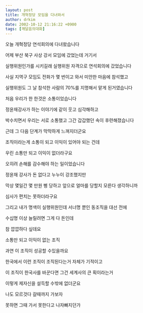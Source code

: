 ```yaml
---
layout: post
title: 개혁정당 모임을 다녀와서
author: drkim
date: 2002-10-12 21:16:22 +0900
tags: [깨달음의대화]
---
```

오늘 개혁정당 연석회의에 다녀왔습니다
  
어제 부산 북구 사상 강서 모임에 갔었는데 거기서
  
실행위원인가를 시키길래 실행위원 자격으로 연석회의에 갔었습니다
  
사실 지역구 모임도 전화가 몇 번이고 와서 미안한 마음에 참석했고
  
실행위원도 그 날 참석한 사람의 70%를 지명해서 맡게 된거였습니다
  
처음 우리가 한 한것은 소통이었습니다
  
정윤재강사가 하는 이야기에 같이 웃고 심각해하고
  
박수치면서 우리는 서로 소통했고 그간 갑갑했던 속이 후련해졌습니다
  
근데 그 다음 단계가 막막하게 느껴지더군요
  
조직이라는게 소통이 되고 이익이 있어야 되는 건데
  
우린 소통만 되고 이익이 없더라구요
  
오히려 손해를 감수해야 하는 일이었습니다
  
정윤재 강사가 돈 없다고 누누이 강조했지만
  
막상 몇일간 몇 만원 삥 당하고 앞으로 얼마를 당할지 모른다 생각하니까
  
심사가 편치는 못하더라구요
  
그리고 내가 명색이 실행위원인데 서너명 뿐인 동조직을 대선 전에
  
수십명 이상 늘릴려면 그게 다 돈인데
  
참 깝깝하다 싶데요
  
소통만 되고 이익이 없는 조직
  
과연 이 조직이 성공할 수있을까요
  

  
한국에서 이런 조직이 조직된다는거 자체가 기적이고
  
이 조직이 한국사를 바꾼다면 그건 세계사의 큰 획이라는거
  
이렇게 제자신을 설득할 수밖에 없더군요
  
나도 모르것다 갈때까지 가보자
  
못하면 그때 가서 못한다고 나자빠지던가